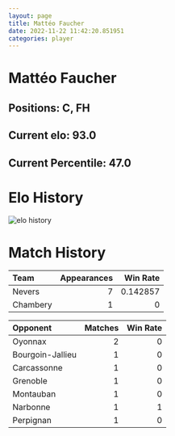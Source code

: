 ```yaml
---  
layout: page  
title: Mattéo Faucher  
date: 2022-11-22 11:42:20.851951  
categories: player  
---
```

# Mattéo Faucher

## Positions: C, FH

## Current elo: 93.0

## Current Percentile: 47.0

# Elo History


![elo history](history_MattéoFaucher.png)
# Match History


| Team     |   Appearances |   Win Rate |
|:---------|--------------:|-----------:|
| Nevers   |             7 |   0.142857 |
| Chambery |             1 |   0        |

| Opponent         |   Matches |   Win Rate |
|:-----------------|----------:|-----------:|
| Oyonnax          |         2 |          0 |
| Bourgoin-Jallieu |         1 |          0 |
| Carcassonne      |         1 |          0 |
| Grenoble         |         1 |          0 |
| Montauban        |         1 |          0 |
| Narbonne         |         1 |          1 |
| Perpignan        |         1 |          0 |